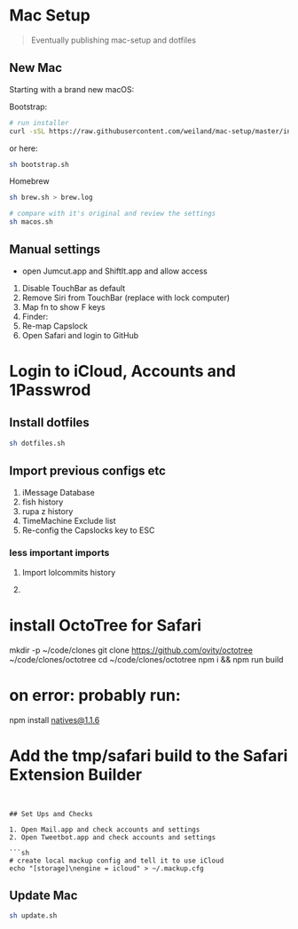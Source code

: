 # Mac Setup

> Eventually publishing mac-setup and dotfiles

## New Mac

Starting with a brand new macOS:

Bootstrap: 

```sh
# run installer
curl -sSL https://raw.githubusercontent.com/weiland/mac-setup/master/install | sh
```
or here:
```sh
sh bootstrap.sh
```

Homebrew

```sh
sh brew.sh > brew.log
```

```sh
# compare with it's original and review the settings
sh macos.sh
```

## Manual settings

* open Jumcut.app and ShiftIt.app and allow access
1. Disable TouchBar as default
2. Remove Siri from TouchBar (replace with lock computer)
3. Map fn to show F keys
4. Finder:
4. Re-map Capslock
6. Open Safari and login to GitHub

# Login to iCloud, Accounts and 1Passwrod


## Install dotfiles

```sh
sh dotfiles.sh
```

## Import previous configs etc

1. iMessage Database
2. fish history
3. rupa z history
4. TimeMachine Exclude list
5. Re-config the Capslocks key to ESC


### less important imports
1. Import lolcommits history
2. ```
# install OctoTree for Safari
mkdir -p ~/code/clones
git clone https://github.com/ovity/octotree ~/code/clones/octotree
cd ~/code/clones/octotree
npm i && npm run build
# on error: probably run:
npm install natives@1.1.6
# Add the tmp/safari build to the Safari Extension Builder
```


## Set Ups and Checks

1. Open Mail.app and check accounts and settings
2. Open Tweetbot.app and check accounts and settings

```sh
# create local mackup config and tell it to use iCloud
echo "[storage]\nengine = icloud" > ~/.mackup.cfg
```

## Update Mac

```sh
sh update.sh
```
